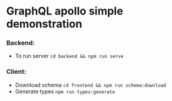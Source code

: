 # GraphQL apollo simple demonstration

### Backend:
* To run server `cd backend && npm run serve`

### Client:
* Download schema `cd frontend && npm run schema:download`
* Generate types `npm run types:generate`
